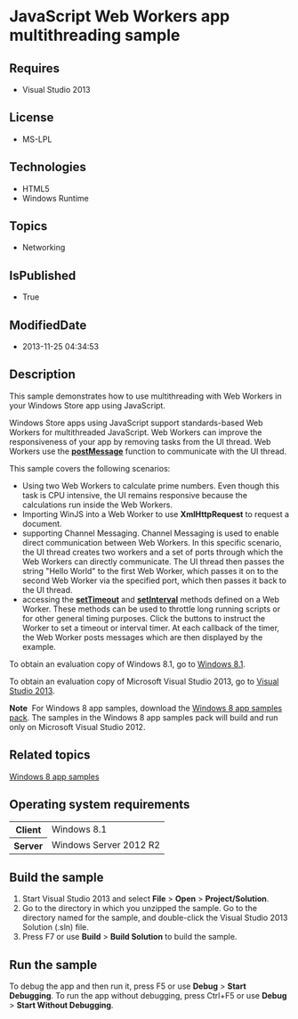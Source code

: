 # JavaScript Web Workers app multithreading sample
## Requires
* Visual Studio 2013
## License
* MS-LPL
## Technologies
* HTML5
* Windows Runtime
## Topics
* Networking
## IsPublished
* True
## ModifiedDate
* 2013-11-25 04:34:53
## Description

<div id="mainSection">
<p>This sample demonstrates how to use multithreading with Web Workers in your Windows Store app using JavaScript.
</p>
<p>Windows Store apps using JavaScript support standards-based Web Workers for multithreaded JavaScript. Web Workers can improve the responsiveness of your app by removing tasks from the UI thread. Web Workers use the
<a href="http://msdn.microsoft.com/library/windows/apps/hh772821"><b>postMessage</b></a> function to communicate with the UI thread.
</p>
<p>This sample covers the following scenarios:</p>
<ul>
<li>Using two Web Workers to calculate prime numbers. Even though this task is CPU intensive, the UI remains responsive because the calculations run inside the Web Workers.
</li><li>Importing WinJS into a Web Worker to use <b>XmlHttpRequest</b> to request a document.
</li><li>supporting Channel Messaging. Channel Messaging is used to enable direct communication between Web Workers. In this specific scenario, the UI thread creates two workers and a set of ports through which the Web Workers can directly communicate. The UI thread
 then passes the string &quot;Hello World&quot; to the first Web Worker, which passes it on to the second Web Worker via the specified port, which then passes it back to the UI thread.
</li><li>accessing the <a href="http://msdn.microsoft.com/library/windows/apps/hh453406">
<b>setTimeout</b></a> and <a href="http://msdn.microsoft.com/library/windows/apps/hh453402">
<b>setInterval</b></a> methods defined on a Web Worker. These methods can be used to throttle long running scripts or for other general timing purposes. Click the buttons to instruct the Worker to set a timeout or interval timer. At each callback of the timer,
 the Web Worker posts messages which are then displayed by the example. </li></ul>
<p>To obtain an evaluation copy of Windows&nbsp;8.1, go to <a href="http://go.microsoft.com/fwlink/p/?linkid=301696">
Windows&nbsp;8.1</a>.</p>
<p>To obtain an evaluation copy of Microsoft Visual Studio&nbsp;2013, go to <a href="http://go.microsoft.com/fwlink/p/?linkid=301697">
Visual Studio&nbsp;2013</a>.</p>
<p></p>
<p class="note"><b>Note</b>&nbsp;&nbsp;For Windows&nbsp;8 app samples, download the <a href="http://go.microsoft.com/fwlink/p/?LinkId=301698">
Windows&nbsp;8 app samples pack</a>. The samples in the Windows&nbsp;8 app samples pack will build and run only on Microsoft Visual Studio&nbsp;2012.</p>
<p></p>
<h2><a id="related_topics"></a>Related topics</h2>
<dl><dt><a href="http://go.microsoft.com/fwlink/p/?LinkID=227694">Windows 8 app samples</a>
</dt></dl>
<h2>Operating system requirements</h2>
<table>
<tbody>
<tr>
<th>Client</th>
<td><dt>Windows&nbsp;8.1 </dt></td>
</tr>
<tr>
<th>Server</th>
<td><dt>Windows Server&nbsp;2012&nbsp;R2 </dt></td>
</tr>
</tbody>
</table>
<h2>Build the sample</h2>
<p></p>
<ol>
<li>Start Visual Studio&nbsp;2013 and select <b>File</b> &gt; <b>Open</b> &gt; <b>Project/Solution</b>.
</li><li>Go to the directory in which you unzipped the sample. Go to the directory named for the sample, and double-click the Visual Studio&nbsp;2013 Solution (.sln) file.
</li><li>Press F7 or use <b>Build</b> &gt; <b>Build Solution</b> to build the sample. </li></ol>
<p></p>
<h2>Run the sample</h2>
<p>To debug the app and then run it, press F5 or use <b>Debug</b> &gt; <b>Start Debugging</b>. To run the app without debugging, press Ctrl&#43;F5 or use
<b>Debug</b> &gt; <b>Start Without Debugging</b>. </p>
</div>
